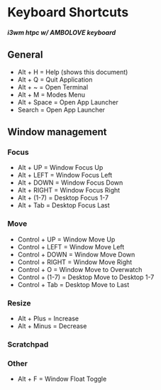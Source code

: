 # Keyboard Shortcuts

##### i3wm htpc w/ AMBOLOVE keyboard

## General
* Alt + H       = Help (shows this document)
* Alt + Q       = Quit Application
* Alt + ~       = Open Terminal
* Alt + M       = Modes Menu
* Alt + Space   = Open App Launcher
* Search        = Open App Launcher

## Window management

### Focus
* Alt + UP      = Window Focus Up
* Alt + LEFT    = Window Focus Left
* Alt + DOWN    = Window Focus Down
* Alt + RIGHT   = Window Focus Right
* Alt + (1-7)   = Desktop Focus 1-7
* Alt + Tab     = Desktop Focus Last

### Move
* Control + UP      = Window Move Up
* Control + LEFT    = Window Move Left
* Control + DOWN    = Window Move Down
* Control + RIGHT   = Window Move Right
* Control + O       = Window Move to Overwatch
* Control + (1-7)   = Desktop Move to Desktop 1-7
* Control + Tab     = Desktop Move to Last

### Resize
* Alt + Plus    = Increase
* Alt + Minus   = Decrease

### Scratchpad

### Other
* Alt + F       = Window Float Toggle